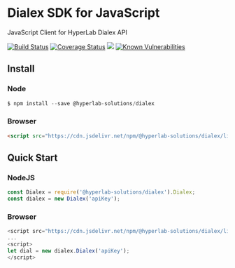 # Dialex SDK for JavaScript  
JavaScript Client for HyperLab Dialex API  

[![Build Status](https://travis-ci.org/HyperLab-Solutions-Sdn-Bhd/dialex-sdk-javascript.svg?branch=master)](https://travis-ci.org/HyperLab-Solutions-Sdn-Bhd/dialex-sdk-javascript) [![Coverage Status](https://coveralls.io/repos/github/HyperLab-Solutions-Sdn-Bhd/dialex-sdk-javascript/badge.svg?branch=master)](https://coveralls.io/github/HyperLab-Solutions-Sdn-Bhd/dialex-sdk-javascript?branch=master) [![](https://data.jsdelivr.com/v1/package/npm/@hyperlab-solutions/dialex/badge?style=rounded)](https://www.jsdelivr.com/package/npm/@hyperlab-solutions/dialex) [![Known Vulnerabilities](https://snyk.io/test/github/hyperlab-solutions-sdn-bhd/dialex-sdk-javascript/badge.svg)](https://snyk.io/test/github/hyperlab-solutions-sdn-bhd/dialex-sdk-javascript)  

## Install  

### Node

```js
$ npm install --save @hyperlab-solutions/dialex
```

### **Browser**

```html
<script src="https://cdn.jsdelivr.net/npm/@hyperlab-solutions/dialex/lib/dialex.min.js"></script>
```

## Quick Start

### NodeJS

```js
const Dialex = require('@hyperlab-solutions/dialex').Dialex;
const dialex = new Dialex('apiKey');
```

### Browser

```js
<script src="https://cdn.jsdelivr.net/npm/@hyperlab-solutions/dialex/lib/dialex.min.js"></script>
...
<script>
let dial = new dialex.Dialex('apiKey');
</script>
```  

